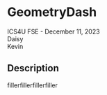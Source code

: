 # GeometryDash
ICS4U FSE - December 11, 2023 <br/>
Daisy <br/>
Kevin <br/>

## Description
fillerfillerfillerfiller
